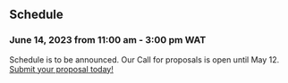 ## Schedule

### June 14, 2023 from 11:00 am - 3:00 pm WAT 

Schedule is to be announced. 
Our Call for proposals is open until May 12. [Submit your proposal today!](https://forms.gle/hnKtvkq8ky8S9wi49) 
